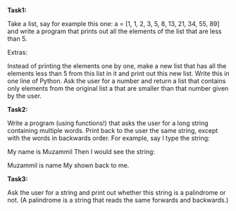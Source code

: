 **Task1:**
 
Take a list, say for example this one:
a = [1, 1, 2, 3, 5, 8, 13, 21, 34, 55, 89]
and write a program that prints out all the elements of the list that are less than 5.

Extras:

Instead of printing the elements one by one, make a new list that has all the elements less than 5 from this list in it and print out this new list.
Write this in one line of Python.
Ask the user for a number and return a list that contains only elements from the original list a that are smaller than that number given by the user.


**Task2:**
 
Write a program (using functions!) that asks the user for a long string containing multiple words. Print back to the user the same string, except with the words in backwards order. For example, say I type the string:

  My name is Muzammil
Then I would see the string:

  Muzammil is name My
shown back to me.


 **Task3:**
 
Ask the user for a string and print out whether this string is a palindrome or not. (A palindrome is a string that reads the same forwards and backwards.)
